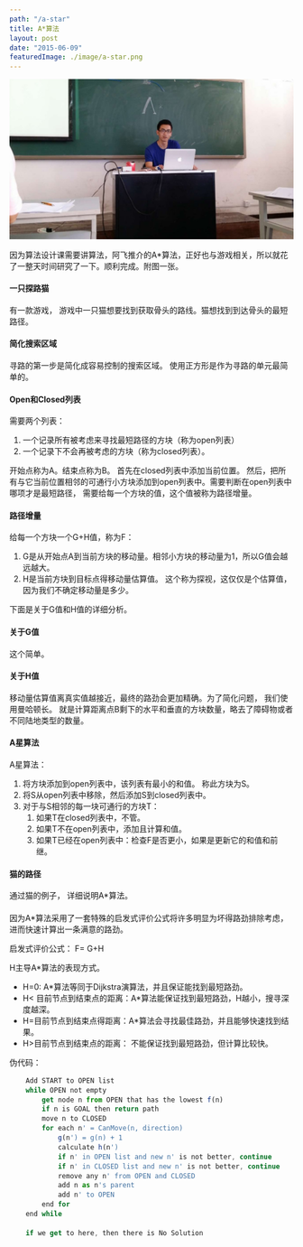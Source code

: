 ```yaml
---
path: "/a-star"
title: A*算法
layout: post
date: "2015-06-09"
featuredImage: ./image/a-star.png
---
```


![Kunsun](./image/A-star.jpg "A star")

因为算法设计课需要讲算法，阿飞推介的A*算法，正好也与游戏相关，所以就花了一整天时间研究了一下。顺利完成。附图一张。

#### 一只探路猫

有一款游戏， 游戏中一只猫想要找到获取骨头的路线。猫想找到到达骨头的最短路径。

#### 简化搜索区域

寻路的第一步是简化成容易控制的搜索区域。 使用正方形是作为寻路的单元最简单的。

#### Open和Closed列表

需要两个列表：

1. 一个记录所有被考虑来寻找最短路径的方块（称为open列表）
2. 一个记录下不会再被考虑的方块（称为closed列表）。

开始点称为A。结束点称为B。 首先在closed列表中添加当前位置。 然后，把所有与它当前位置相邻的可通行小方块添加到open列表中。需要判断在open列表中哪项才是最短路径， 需要给每一个方块的值，这个值被称为路径增量。


#### 路径增量

给每一个方块一个G+H值，称为F：

1. G是从开始点A到当前方块的移动量。相邻小方块的移动量为1，所以G值会越远越大。
2. H是当前方块到目标点得移动量估算值。 这个称为探视，这仅仅是个估算值，因为我们不确定移动量是多少。

下面是关于G值和H值的详细分析。


#### 关于G值
这个简单。

#### 关于H值
移动量估算值离真实值越接近，最终的路劲会更加精确。为了简化问题， 我们使用曼哈顿长。 就是计算距离点B剩下的水平和垂直的方块数量，略去了障碍物或者不同陆地类型的数量。

#### A星算法
A星算法：

1. 将方块添加到open列表中，该列表有最小的和值。 称此方块为S。
2. 将S从open列表中移除，然后添加S到closed列表中。
3. 对于与S相邻的每一块可通行的方块T：
	1. 如果T在closed列表中，不管。
	2. 如果T不在open列表中，添加且计算和值。
	3. 如果T已经在open列表中：检查F是否更小，如果是更新它的和值和前继。

#### 猫的路径
通过猫的例子， 详细说明A*算法。

####

因为A*算法采用了一套特殊的启发式评价公式将许多明显为坏得路劲排除考虑，进而快速计算出一条满意的路劲。

启发式评价公式： F= G+H

H主导A*算法的表现方式。

* H=0: A*算法等同于Dijkstra演算法，并且保证能找到最短路劲。
* H< 目前节点到结束点的距离：A*算法能保证找到最短路劲，H越小，搜寻深度越深。
* H=目前节点到结束点得距离：A*算法会寻找最佳路劲，并且能够快速找到结果。
* H>目前节点到结束点的距离： 不能保证找到最短路劲，但计算比较快。

伪代码：

```javascript
	Add START to OPEN list
	while OPEN not empty
		get node n from OPEN that has the lowest f(n)
		if n is GOAL then return path
		move n to CLOSED
		for each n' = CanMove(n, direction)
			g(n') = g(n) + 1
			calculate h(n')
			if n' in OPEN list and new n' is not better, continue
			if n' in CLOSED list and new n' is not better, continue
			remove any n' from OPEN and CLOSED
			add n as n's parent
			add n' to OPEN
		end for
	end while
	
	if we get to here, then there is No Solution
```